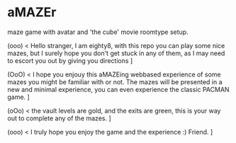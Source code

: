 # aMAZEr
maze game with avatar and 'the cube' movie roomtype setup.

(ooo) < Hello stranger, I am eighty8, with this repo you can play some nice mazes, but I surely hope you don't get stuck in any of them, as I may need to escort you out by giving you directions ]

(OoO) < I hope you enjouy this aMAZEing webbased experience of some mazes you might be familiar with or not.
         The mazes will be presented in a new and minimal experience, you can even experience the classic PACMAN game. ]

(oOo) < the vault levels are gold, and the exits are green, this is your way out to complete any of the mazes. ]

(ooo) < I truly hope you enjoy the game and the experience :) Friend. ]
